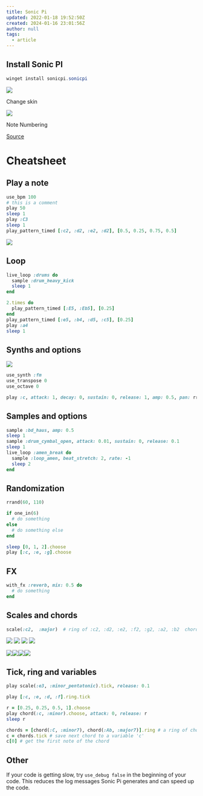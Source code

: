 ```yaml
---
title: Sonic Pi
updated: 2022-01-18 19:52:50Z
created: 2024-01-16 23:01:56Z
author: null
tags:
  - article
---
```


## Install Sonic PI

```powershell
winget install sonicpi.sonicpi
```

![](../assets/images/sonic-pi-app.png)

Change skin

![](/assets/images/sonic-pi-change-skin.png)

Note Numbering


[Source](http://sonic-pi.mehackit.org/)

Cheatsheet
==========

Play a note
-----------

```ruby
use_bpm 100
# this is a comment
play 50
sleep 1
play :C3
sleep 1
play_pattern_timed [:c2, :d2, :e2, :d2], [0.5, 0.25, 0.75, 0.5]
```

![](../assets/images/sonic-pi-note-numbers.png)

Loop
----

```ruby
live_loop :drums do
  sample :drum_heavy_kick
  sleep 1
end

2.times do
  play_pattern_timed [:E5, :Eb5], [0.25]
end
play_pattern_timed [:e5, :b4, :d5, :c5], [0.25]
play :a4
sleep 1
```

Synths and options
------------------

![](../assets/images/sonic-pi-synth-options.png)

```ruby
use_synth :fm
use_transpose 0
use_octave 0

play :c, attack: 1, decay: 0, sustain: 0, release: 1, amp: 0.5, pan: rrand(-0.5,0.5)
```

Samples and options
-------------------

```ruby
sample :bd_haus, amp: 0.5
sleep 1
sample :drum_cymbal_open, attack: 0.01, sustain: 0, release: 0.1
sleep 1
live_loop :amen_break do
  sample :loop_amen, beat_stretch: 2, rate: -1
  sleep 2
end
```

Randomization
-------------

```ruby
rrand(60, 110)

if one_in(6)
  # do something
else
  # do something else
end

sleep [0, 1, 2].choose
play [:c, :e, :g].choose
```

FX
--

```ruby
with_fx :reverb, mix: 0.5 do
  # do something
end
```

Scales and chords
-----------------

```ruby
scale(:c2,  :major)  # ring of :c2, :d2, :e2, :f2, :g2, :a2, :b2  chord(:c2,  :major,  ,  num_octaves:  2)  # ring of :c2, :e2, :g2 :c3, :e3, :g3
```

![](../assets/images/sonic-pi-scale-1.png)
![](../assets/images/sonic-pi-scale-2.png)
![](../assets/images/sonic-pi-scale-3.png)
![](../assets/images/sonic-pi-chords.png)

![](http://sonic-pi.mehackit.org/assets/img/play_scale_1_en.png)![](http://sonic-pi.mehackit.org/assets/img/play_scale_2_en.png)![](http://sonic-pi.mehackit.org/assets/img/play_scale_3_en.png)![](http://sonic-pi.mehackit.org/assets/img/chords.png)

Tick, ring and variables
------------------------

```ruby
play scale(:e3, :minor_pentatonic).tick, release: 0.1

play [:c, :e, :d, :f].ring.tick

r = [0.25, 0.25, 0.5, 1].choose
play chord(:c, :minor).choose, attack: 0, release: r
sleep r

chords = [chord(:C, :minor7), chord(:Ab, :major7)].ring # a ring of chords
c = chords.tick # save next chord to a variable 'c'
c[0] # get the first note of the chord
```

Other
-----

If your code is getting slow, try `use_debug false` in the beginning of your code. This reduces the log messages Sonic Pi generates and can speed up the code.
